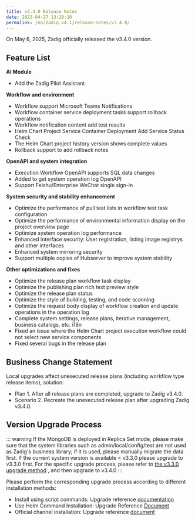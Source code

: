 ```yaml
---
title: v3.4.0 Release Notes
date: 2025-04-27 13:28:10
permalink: /en/Zadig v4.1/release-notes/v3.4.0/
---
```


On May 6, 2025, Zadig officially released the v3.4.0 version.

## Feature List

**AI Module**
- Add the Zadig Pilot Assistant

**Workflow and environment**
- Workflow support Microsoft Teams Notifications
- Workflow container service deployment tasks support rollback operations
- Workflow notification content add test results
- Helm Chart Project Service Container Deployment Add Service Status Check
- The Helm Chart project history version shows complete values
- Rollback support to add rollback notes

**OpenAPI and system integration**
- Execution Workflow OpenAPI supports SQL data changes
- Added to get system operation log OpenAPI
- Support Feishu/Enterprise WeChat single sign-in

**System security and stability enhancement**
- Optimize the performance of pull test lists in workflow test task configuration
- Optimize the performance of environmental information display on the project overview page
- Optimize system operation log performance
- Enhanced interface security: User registration, listing image registrys and other interfaces
- Enhanced system mirroring security
- Support multiple copies of Hubserver to improve system stability

**Other optimizations and fixes**
- Optimize the release plan workflow task display
- Optimize the publishing plan rich text preview style
- Optimize the release plan status
- Optimize the style of building, testing, and code scanning
- Optimize the request body display of workflow creation and update operations in the operation log
- Complete system settings, release plans, iterative management, business catalogs, etc. i18n
- Fixed an issue where the Helm Chart project execution workflow could not select new service components
- Fixed several bugs in the release plan

## Business Change Statement

Local upgrades affect unexecuted release plans (including workflow type release items), solution:
- Plan 1. After all release plans are completed, upgrade to Zadig v3.4.0.
- Scenario 2. Recreate the unexecuted release plan after upgrading Zadig v3.4.0.

## Version Upgrade Process

::: warning
If the MongoDB is deployed in Replica Set mode, please make sure that the system libraries such as admin/local/config/test are not used as Zadig's business library; if it is used, please manually migrate the data first.
If the current system version is available < v3.3.0 please upgrade to v3.3.0 first. For the specific upgrade process, please refer to [the v3.3.0 upgrade method](/Zadig%20v3.3/release-notes/v3.3.0/#%E7%89%88%E6%9C%AC%E5%8D%87%E7%BA%A7%E8%BF%87%E7%A8%8B) , and then upgrade to v3.4.0
:::

Please perform the corresponding upgrade process according to different installation methods:

- Install using script commands: Upgrade reference [documentation](/en/Zadig%20v3.4/install/helm-deploy/#%E5%8D%87%E7%BA%A7)
- Use Helm Command Installation: Upgrade Reference [Document](/en/Zadig%20v3.4/install/helm-deploy/#%E5%8D%87%E7%BA%A7)
- Official channel installation: Upgrade reference [document](/en/Zadig%20v3.4/stable/install/#%E5%8D%87%E7%BA%A7)
